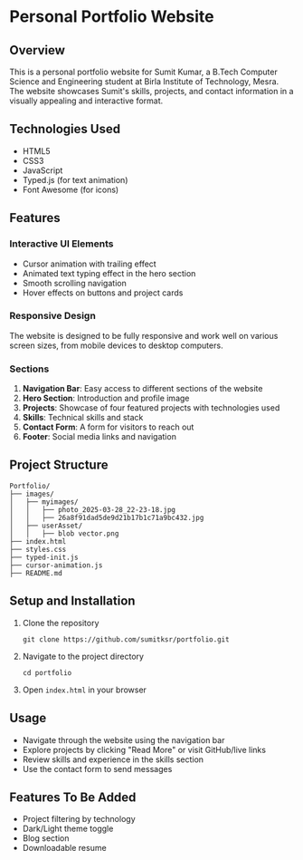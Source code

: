 # Personal Portfolio Website

## Overview
This is a personal portfolio website for Sumit Kumar, a B.Tech Computer Science and Engineering student at Birla Institute of Technology, Mesra. The website showcases Sumit's skills, projects, and contact information in a visually appealing and interactive format.

## Technologies Used
- HTML5
- CSS3
- JavaScript
- Typed.js (for text animation)
- Font Awesome (for icons)

## Features

### Interactive UI Elements
- Cursor animation with trailing effect
- Animated text typing effect in the hero section
- Smooth scrolling navigation
- Hover effects on buttons and project cards

### Responsive Design
The website is designed to be fully responsive and work well on various screen sizes, from mobile devices to desktop computers.

### Sections
1. **Navigation Bar**: Easy access to different sections of the website
2. **Hero Section**: Introduction and profile image
3. **Projects**: Showcase of four featured projects with technologies used
4. **Skills**: Technical skills and stack
5. **Contact Form**: A form for visitors to reach out
6. **Footer**: Social media links and navigation

## Project Structure
```
Portfolio/
├── images/
│   ├── myimages/
│   │   ├── photo_2025-03-28_22-23-18.jpg
│   │   ├── 26a8f91dad5de9d21b17b1c71a9bc432.jpg
│   ├── userAsset/
│   │   ├── blob vector.png
├── index.html
├── styles.css
├── typed-init.js
├── cursor-animation.js
├── README.md
```

## Setup and Installation
1. Clone the repository
   ```
   git clone https://github.com/sumitksr/portfolio.git
   ```
2. Navigate to the project directory
   ```
   cd portfolio
   ```
3. Open `index.html` in your browser

## Usage
- Navigate through the website using the navigation bar
- Explore projects by clicking "Read More" or visit GitHub/live links
- Review skills and experience in the skills section
- Use the contact form to send messages

## Features To Be Added
- Project filtering by technology
- Dark/Light theme toggle
- Blog section
- Downloadable resume

